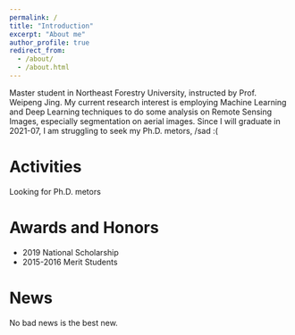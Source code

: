 ```yaml
---
permalink: /
title: "Introduction"
excerpt: "About me"
author_profile: true
redirect_from: 
  - /about/
  - /about.html
---
```


Master student in Northeast Forestry University, instructed by Prof. Weipeng Jing. My current research interest is employing Machine Learning and Deep Learning techniques to do some analysis on Remote Sensing Images, especially segmentation on aerial images. Since I will graduate in 2021-07, I am struggling to seek my Ph.D. metors, /sad :(

Activities
======
Looking for Ph.D. metors

Awards and Honors
======
* 2019 National Scholarship
* 2015-2016 Merit Students

News
======
No bad news is the best new.
